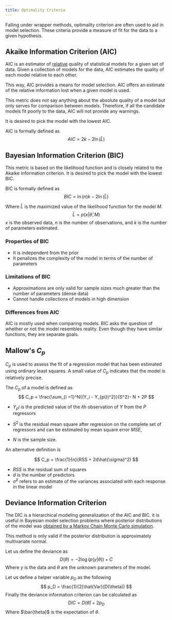 ```yaml
---
title: Optimality Criteria
---
```


Falling under wrapper methods, optimality criterion are often used to aid in model selection. These criteria provide a measure of fit for the data to a given hypothesis. 

## Akaike Information Criterion (AIC)

AIC is an estimator of <u>relative</u> quality of statistical models for a given set of data. Given a collection of models for the data, AIC estimates the quality  of each model relative to each other.

This way, AIC provides a means for model selection. AIC offers an estimate of the relative information lost when a given model is used. 

This metric does not say anything about the absolute quality of a model but only serves for comparison between models. Therefore, if all the candidate models fit poorly to the data, AIC will not provide any warnings.

It is desired to pick the model with the lowest AIC.

AIC is formally defined as
$$
AIC = 2k - 2\ln{(\hat{L})}
$$


## Bayesian Information Criterion (BIC)

This metric is based on the likelihood function and is closely related to the Akaike information criterion. It is desired to pick the model with the lowest BIC. 

BIC is formally defined as
$$
BIC = \ln{(n)}k - 2\ln{(\hat{L})}
$$

Where $\hat{L}$ is the maximized value of the likelihood function for the model $M$.
$$
\hat{L} = p(x | \hat{\theta}, M)
$$
$x$ is the observed data, $n$ is the number of observations, and $k$ is the number of parameters estimated.



### Properties of BIC

- It is independent from the prior
- It penalizes the complexity of the model in terms of the number of parameters

### Limitations of BIC

- Approximations are only valid for sample sizes much greater than the number of parameters (dense data)
- Cannot handle collections of models in high dimension

### Differences from AIC

AIC is mostly used when comparing models. BIC asks the question of whether or not the model resembles reality. Even though they have similar functions, they are separate goals.

## Mallow's $C_p$

$C_p$ is used to assess the fit of a regression model that has been estimated using ordinary least squares. A small value of $C_p$ indicates that the model is relatively precise.

The $C_p$ of a model is defined as
$$
C_p = \frac{\sum_{i =1}^N{(Y_i - Y_{pi})^2}}{S^2}- N + 2P
$$

- $Y_pi$ is the predicted value of the $i$th observation of $Y$ from the $P$ regressors

- $S^2$ is the residual mean square after regression on the complete set of regressors and can be estimated by mean square error $MSE$,

- $N$ is the sample size.

An alternative definition is


$$
C_p = \frac{1}{n}(RSS + 2d\hat{\sigma}^2)
$$

- $RSS$ is the residual sum of squares
- $d$ is the number of predictors
- $\hat{\sigma}^2$ refers to an estimate of the variances associated with each response in the linear model

## Deviance Information Criterion

The DIC is a hierarchical modeling generalization of the AIC and BIC. it is useful in Bayesian model selection problems where posterior distributions of the model was <u>obtained by a Markov Chain Monte Carlo simulation</u>.

This method is only valid if the posterior distribution is approximately multivariate normal.

Let us define the deviance as
$$
D(\theta) = -2\log{(p(y|\theta))} + C
$$
Where $y$ is the data and $\theta$ are the unknown parameters of the model.

Let us define a helper variable $p_D$ as the following
$$
p_D = \frac{1}{2}\hat{Var}(D(\theta))
$$
Finally the deviance information criterion can be calculated as
$$
DIC = D(\bar{\theta}) + 2p_D
$$
Where $\bar{theta}$ is the expectation of $\theta$.

